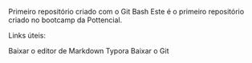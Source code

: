 Primeiro repositório criado com o Git Bash
Este é o primeiro repositório criado no bootcamp da Pottencial.

Links úteis:

Baixar o editor de Markdown Typora
Baixar o Git
